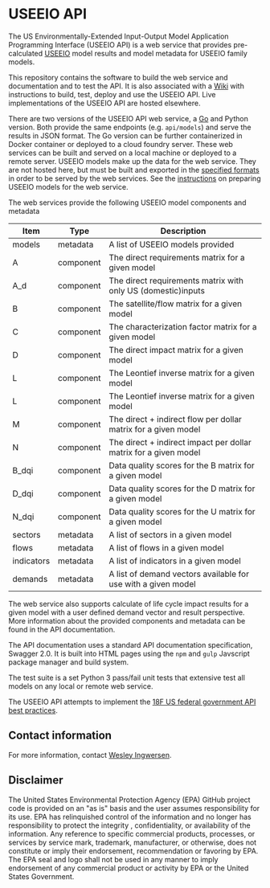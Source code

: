 # USEEIO API

The US Environmentally-Extended Input-Output Model Application Programming Interface (USEEIO API) is a web service that
provides pre-calculated [USEEIO](https://cfpub.epa.gov/si/si_public_record_report.cfm?dirEntryId=336332)
model results and model metadata for USEEIO family models.

This repository contains the software to build the web service and documentation and to test the API. It is also
associated with a [Wiki](https://github.com/USEPA/USEEIO_API/wiki/) with instructions to build, test, deploy and use
 the USEEIO API. Live implementations of the USEEIO API are hosted elsewhere.

There are two versions of the USEEIO API web service, a [Go](https://golang.org/) and Python version. Both provide the same
 endpoints (e.g. `api/models`) and serve the results in JSON format.  The Go version can be further containerized
 in Docker container or deployed to a cloud foundry server. These web services can be built and served on a local machine or
 deployed to a remote server. USEEIO models make up the data for the web service. They are not hosted here, but must be built
  and exported in the [specified formats](format_specs/data_format.md) in order to be served by the
web services. See the [instructions](https://github.com/USEPA/USEEIO_API/wiki/Build#export-the-model-files-and-create-the-modelscsv-metadata-file-first)
 on preparing USEEIO models for the web service.

The web services provide the following USEEIO model components and metadata

| Item | Type | Description |
| --- | --- | --- |
| models | metadata | A list of USEEIO models provided |
| A | component | The direct requirements matrix for a given model |
| A_d | component | The direct requirements matrix with only US (domestic)inputs |
| B | component | The satellite/flow matrix for a given model |
| C | component | The characterization factor matrix for a given model |
| D | component | The direct impact matrix for a given model |
| L | component | The Leontief inverse matrix for a given model |
| L | component | The Leontief inverse matrix for a given model |
| M | component | The direct + indirect flow per dollar matrix for a given model |
| N | component | The direct + indirect impact per dollar matrix for a given model |
| B_dqi | component | Data quality scores for the B matrix for a given model |
| D_dqi | component | Data quality scores for the D matrix for a given model |
| N_dqi | component | Data quality scores for the U matrix for a given model |
| sectors | metadata | A list of sectors in a given model|
| flows | metadata | A list of flows in a given model|
| indicators | metadata | A list of indicators in a given model|
| demands | metadata | A list of demand vectors available for use with a given model|

The web service also supports calculate of life cycle impact results for a given model with a user
defined demand vector and result perspective. More information about the provided components and metadata
 can be found in the API documentation.

The API documentation uses a standard API documentation specification, Swagger 2.0. It is built into HTML pages
using the `npm` and `gulp` Javscript package manager and build system.

The test suite is a set Python 3 pass/fail unit tests that extensive test all models on any local or remote web service.

The USEEIO API attempts to implement the [18F US federal government API best practices](https://github.com/18F/api-standards).

## Contact information

For more information, contact [Wesley Ingwersen](https://github.com/WesIngwersen).

## Disclaimer

The United States Environmental Protection Agency (EPA) GitHub project code is provided on an "as is" basis
 and the user assumes responsibility for its use.  EPA has relinquished control of the information and no longer
  has responsibility to protect the integrity , confidentiality, or availability of the information.  Any
   reference to specific commercial products, processes, or services by service mark, trademark, manufacturer,
    or otherwise, does not constitute or imply their endorsement, recommendation or favoring by EPA.  The EPA seal
     and logo shall not be used in any manner to imply endorsement of any commercial product or activity by EPA or
      the United States Government.
